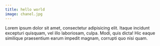 ```yaml
---
title: hello world
image: chanel.jpg
---
```



Lorem ipsum dolor sit amet, consectetur adipisicing elit. Itaque incidunt excepturi quisquam, vel illo laboriosam, culpa. Modi, quis dicta! Hic eaque similique praesentium earum impedit magnam, corrupti quo nisi quam.
